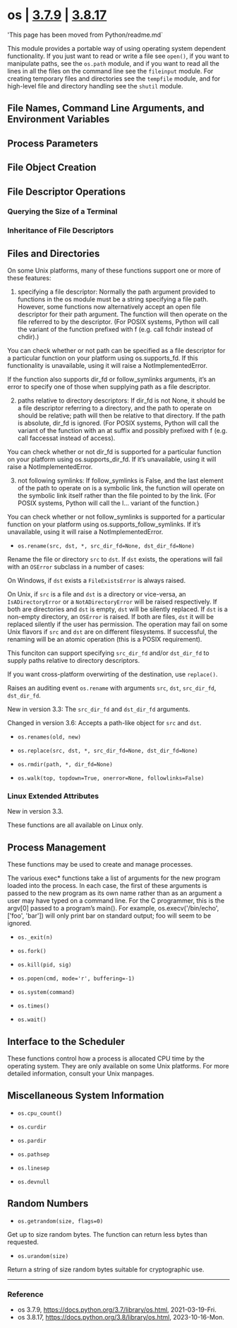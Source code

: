 # os | [3.7.9](https://docs.python.org/3.7/library/os.html) | [3.8.17](https://docs.python.org/3.8/library/os.html)

'This page has been moved from Python/readme.md`

This module provides a portable way of using operating system dependent functionality. If you just want to read or write a file see `open()`, if you want to manipulate paths, see the `os.path` module, and if you want to read all the lines in all the files on the command line see the `fileinput` module. For creating temporary files and directories see the `tempfile` module, and for high-level file and directory handling see the `shutil` module.

## File Names, Command Line Arguments, and Environment Variables

## Process Parameters

## File Object Creation

## File Descriptor Operations

### Querying the Size of a Terminal

### Inheritance of File Descriptors

## Files and Directories

On some Unix platforms, many of these functions support one or more of these features:

1. specifying a file descriptor: Normally the path argument provided to functions in the os module must be a string specifying a file path. However, some functions now alternatively accept an open file descriptor for their path argument. The function will then operate on the file referred to by the descriptor. (For POSIX systems, Python will call the variant of the function prefixed with f (e.g. call fchdir instead of chdir).)

You can check whether or not path can be specified as a file descriptor for a particular function on your platform using os.supports_fd. If this functionality is unavailable, using it will raise a NotImplementedError.

If the function also supports dir_fd or follow_symlinks arguments, it’s an error to specify one of those when supplying path as a file descriptor.

2. paths relative to directory descriptors: If dir_fd is not None, it should be a file descriptor referring to a directory, and the path to operate on should be relative; path will then be relative to that directory. If the path is absolute, dir_fd is ignored. (For POSIX systems, Python will call the variant of the function with an at suffix and possibly prefixed with f (e.g. call faccessat instead of access).

You can check whether or not dir_fd is supported for a particular function on your platform using os.supports_dir_fd. If it’s unavailable, using it will raise a NotImplementedError.

3. not following symlinks: If follow_symlinks is False, and the last element of the path to operate on is a symbolic link, the function will operate on the symbolic link itself rather than the file pointed to by the link. (For POSIX systems, Python will call the l... variant of the function.)

You can check whether or not follow_symlinks is supported for a particular function on your platform using os.supports_follow_symlinks. If it’s unavailable, using it will raise a NotImplementedError.

* `os.rename(src, dst, *, src_dir_fd=None, dst_dir_fd=None)`

Rename the file or directory `src` to `dst`. If `dst` exists, the operations will fail with an `OSError` subclass in a number of cases:

On Windows, if `dst` exists a `FileExistsError` is always raised.

On Unix, if `src` is a file and `dst` is a directory or vice-versa, an `IsADirectoryError` or a `NotADirectoryError` will be raised respectively. If both are directories and `dst` is empty, `dst` will be silently replaced. If `dst` is a non-empty directory, an `OSError` is raised. If both are files, `dst` it will be replaced silently if the user has permission. The operation may fail on some Unix flavors if `src` and `dst` are on different filesystems. If successful, the renaming will be an atomic operation (this is a POSIX requirement).

This funciton can support specifying `src_dir_fd` and/or `dst_dir_fd` to supply paths relative to directory descriptors.

If you want cross-platform overwirting of the destination, use `replace()`.

Raises an auditing event `os.rename` with arguments `src`, `dst`, `src_dir_fd`, `dst_dir_fd`.

New in version 3.3: The `src_dir_fd` and `dst_dir_fd` arguments.

Changed in version 3.6: Accepts a path-like object for `src` and `dst`.

* `os.renames(old, new)`

* `os.replace(src, dst, *, src_dir_fd=None, dst_dir_fd=None)`

* `os.rmdir(path, *, dir_fd=None)`

* `os.walk(top, topdown=True, onerror=None, followlinks=False)`

### Linux Extended Attributes

New in version 3.3.

These functions are all available on Linux only.

## Process Management

These functions may be used to create and manage processes.

The various exec* functions take a list of arguments for the new program loaded into the process. In each case, the first of these arguments is passed to the new program as its own name rather than as an argument a user may have typed on a command line. For the C programmer, this is the argv[0] passed to a program’s main(). For example, os.execv('/bin/echo', ['foo', 'bar']) will only print bar on standard output; foo will seem to be ignored.

* `os._exit(n)`

* `os.fork()`

* `os.kill(pid, sig)`

* `os.popen(cmd, mode='r', buffering=-1)`

* `os.system(command)`

* `os.times()`

* `os.wait()`

## Interface to the Scheduler

These functions control how a process is allocated CPU time by the operating system. They are only available on some Unix platforms. For more detailed information, consult your Unix manpages.

## Miscellaneous System Information

* `os.cpu_count()`

* `os.curdir`

* `os.pardir`

* `os.pathsep`

* `os.linesep`

* `os.devnull`

## Random Numbers

* `os.getrandom(size, flags=0)`

Get up to size random bytes. The function can return less bytes than requested.

* `os.urandom(size)`

Return a string of size random bytes suitable for cryptographic use.

---

### Reference
- os 3.7.9, https://docs.python.org/3.7/library/os.html, 2021-03-19-Fri.
- os 3.8.17, https://docs.python.org/3.8/library/os.html, 2023-10-16-Mon.

